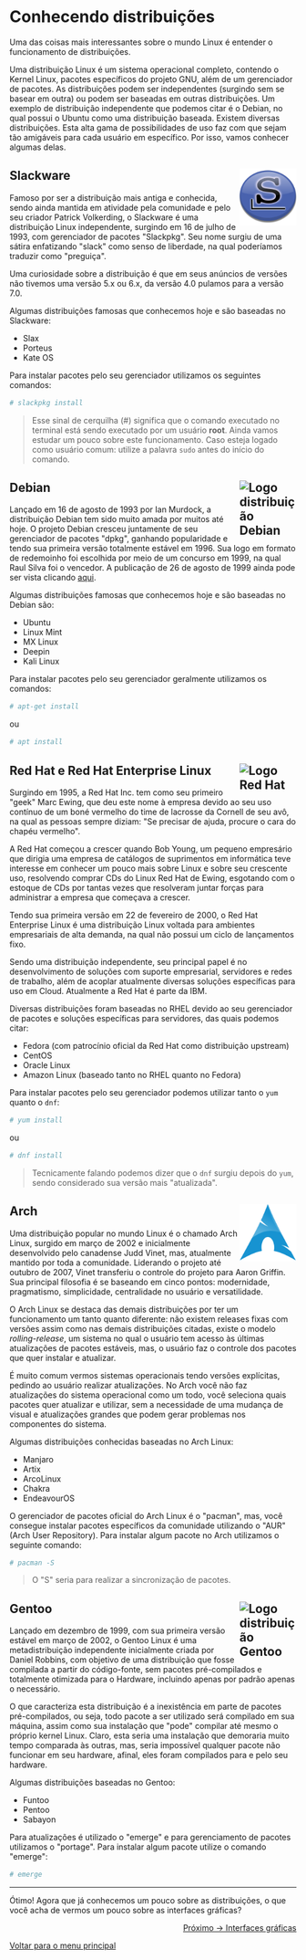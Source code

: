 # Conhecendo distribuições

Uma das coisas mais interessantes sobre o mundo Linux é entender o funcionamento de distribuições. 

Uma distribuição Linux é um sistema operacional completo, contendo o Kernel Linux, pacotes específicos do projeto GNU, além de um gerenciador de pacotes. As distribuições podem ser independentes (surgindo sem se basear em outra) ou podem ser baseadas em outras distribuições. Um exemplo de distribuição independente que podemos citar é o Debian, no qual possui o Ubuntu como uma distribuição baseada. Existem diversas distribuições. Esta alta gama de possibilidades de uso faz com que sejam tão amigáveis para cada usuário em específico. Por isso, vamos conhecer algumas delas.

## Slackware <img align="right" width="100" src="../img/slackware.png" alt="Logo distribuição Slackware">

Famoso por ser a distribuição mais antiga e conhecida, sendo ainda mantida em atividade pela comunidade e pelo seu criador Patrick Volkerding, o Slackware é uma distribuição Linux independente, surgindo em 16 de julho de 1993, com gerenciador de pacotes "Slackpkg". Seu nome surgiu de uma sátira enfatizando "slack" como senso de liberdade, na qual poderíamos traduzir como "preguiça". 

Uma curiosidade sobre a distribuição é que em seus anúncios de versões não tivemos uma versão 5.x ou 6.x, da versão 4.0 pulamos para a versão 7.0.

Algumas distribuições famosas que conhecemos hoje e são baseadas no Slackware:
- Slax
- Porteus
- Kate OS

Para instalar pacotes pelo seu gerenciador utilizamos os seguintes comandos: 
```sh
# slackpkg install
```
> Esse sinal de cerquilha (#) significa que o comando executado no terminal está sendo executado por um usuário **root**. Ainda vamos estudar um pouco sobre este funcionamento. Caso esteja logado como usuário comum: utilize a palavra `sudo` antes do início do comando.

## Debian <img align="right" width="100" src="https://cdn.jsdelivr.net/gh/devicons/devicon/icons/debian/debian-original-wordmark.svg" alt="Logo distribuição Debian">

Lançado em 16 de agosto de 1993 por Ian Murdock, a distribuição Debian tem sido muito amada por muitos até hoje. O projeto Debian cresceu juntamente de seu gerenciador de pacotes "dpkg", ganhando popularidade e tendo sua primeira versão totalmente estável em 1996. Sua logo em formato de redemoinho foi escolhida por meio de um concurso em 1999, na qual Raul Silva foi o vencedor. A publicação de 26 de agosto de 1999 ainda pode ser vista clicando <a href="https://www.debian.org/News/1999/19990826">aqui</a>.

Algumas distribuições famosas que conhecemos hoje e são baseadas no Debian são:
- Ubuntu
- Linux Mint
- MX Linux
- Deepin
- Kali Linux

Para instalar pacotes pelo seu gerenciador geralmente utilizamos os comandos:
```sh
# apt-get install
```
ou
```sh
# apt install
```

## Red Hat e Red Hat Enterprise Linux <img align="right" width="100" src="https://cdn.jsdelivr.net/gh/devicons/devicon/icons/redhat/redhat-original-wordmark.svg" alt="Logo Red Hat">

Surgindo em 1995, a Red Hat Inc. tem como seu primeiro "geek" Marc Ewing, que deu este nome à empresa devido ao seu uso contínuo de um boné vermelho do time de lacrosse da Cornell de seu avô, na qual as pessoas sempre diziam: "Se precisar de ajuda, procure o cara do chapéu vermelho".

A Red Hat começou a crescer quando Bob Young, um pequeno empresário que dirigia uma empresa de catálogos de suprimentos em informática teve interesse em conhecer um pouco mais sobre Linux e sobre seu crescente uso, resolvendo comprar CDs do Linux Red Hat de Ewing, esgotando com o estoque de CDs por tantas vezes que resolveram juntar forças para administrar a empresa que começava a crescer.

Tendo sua primeira versão em 22 de fevereiro de 2000, o Red Hat Enterprise Linux é uma distribuição Linux voltada para ambientes empresariais de alta demanda, na qual não possui um ciclo de lançamentos fixo.

Sendo uma distribuição independente, seu principal papel é no desenvolvimento de soluções com suporte empresarial, servidores e redes de trabalho, além de acoplar atualmente diversas soluções específicas para uso em Cloud. Atualmente a Red Hat é parte da IBM.

Diversas distribuições foram baseadas no RHEL devido ao seu gerenciador de pacotes e soluções específicas para servidores, das quais podemos citar:
- Fedora (com patrocínio oficial da Red Hat como distribuição upstream)
- CentOS
- Oracle Linux
- Amazon Linux (baseado tanto no RHEL quanto no Fedora)

Para instalar pacotes pelo seu gerenciador podemos utilizar tanto o `yum` quanto o `dnf`:
```sh
# yum install
```
ou
```sh
# dnf install
```
> Tecnicamente falando podemos dizer que o `dnf` surgiu depois do `yum`, sendo considerado sua versão mais "atualizada".

## Arch <img align="right" width="100" src="../img/arch.png" alt="Logo distribuição Arch">

Uma distribuição popular no mundo Linux é o chamado Arch Linux, surgido em março de 2002 e inicialmente desenvolvido pelo canadense Judd Vinet, mas, atualmente mantido por toda a comunidade. Liderando o projeto até outubro de 2007, Vinet transferiu o controle do projeto para Aaron Griffin. Sua principal filosofia é se baseando em cinco pontos: modernidade, pragmatismo, simplicidade, centralidade no usuário e versatilidade.

O Arch Linux se destaca das demais distribuições por ter um funcionamento um tanto quanto diferente: não existem releases fixas com versões assim como nas demais distribuições citadas, existe o modelo *rolling-release*, um sistema no qual o usuário tem acesso às últimas atualizações de pacotes estáveis, mas, o usuário faz o controle dos pacotes que quer instalar e atualizar.

É muito comum vermos sistemas operacionais tendo versões explícitas, pedindo ao usuário realizar atualizações. No Arch você não faz atualizações do sistema operacional como um todo, você seleciona quais pacotes quer atualizar e utilizar, sem a necessidade de uma mudança de visual e atualizações grandes que podem gerar problemas nos componentes do sistema.

Algumas distribuições conhecidas baseadas no Arch Linux:
- Manjaro
- Artix
- ArcoLinux
- Chakra
- EndeavourOS

O gerenciador de pacotes oficial do Arch Linux é o "pacman", mas, você consegue instalar pacotes específicos da comunidade utilizando o "AUR" (Arch User Repository). Para instalar algum pacote no Arch utilizamos o seguinte comando:

```sh
# pacman -S 
```
> O "S" seria para realizar a sincronização de pacotes.

## Gentoo <img align="right" width="100" src="https://cdn.jsdelivr.net/gh/devicons/devicon/icons/gentoo/gentoo-plain-wordmark.svg" alt="Logo distribuição Gentoo">

Lançado em dezembro de 1999, com sua primeira versão estável em março de 2002, o Gentoo Linux é uma metadistribuição independente inicialmente criada por Daniel Robbins, com objetivo de uma distribuição que fosse compilada a partir do código-fonte, sem pacotes pré-compilados e totalmente otimizada para o Hardware, incluindo apenas por padrão apenas o necessário. 

O que caracteriza esta distribuição é a inexistência em parte de pacotes pré-compilados, ou seja, todo pacote a ser utilizado será compilado em sua máquina, assim como sua instalação que "pode" compilar até mesmo o próprio kernel Linux. Claro, esta seria uma instalação que demoraria muito tempo comparada às outras, mas, seria impossível qualquer pacote não funcionar em seu hardware, afinal, eles foram compilados para e pelo seu hardware.

Algumas distribuições baseadas no Gentoo:
- Funtoo
- Pentoo
- Sabayon

Para atualizações é utilizado o "emerge" e para gerenciamento de pacotes utilizamos o "portage". Para instalar algum pacote utilize o comando "emerge":
```sh
# emerge
```

---

Ótimo! Agora que já conhecemos um pouco sobre as distribuições, o que você acha de vermos um pouco sobre as interfaces gráficas?

<p align="right">
  <a href="https://github.com/lanjoni/lpi4noobs/blob/main/content/intro/interfaces.md">Próximo -> Interfaces gráficas</a>
</p>

<p align="left">
  <a href="https://github.com/lanjoni/lpi4noobs#roadmap">Voltar para o menu principal</a>
</p>
